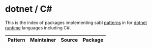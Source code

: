 # dotnet / C#

This is the index of packages implementing sabl [patterns](../README.md#patterns) in for [dotnet runtime](https://docs.microsoft.com/en-us/dotnet/) languages including C#.

|Pattern|Maintainer|Source|Package|
|-|-|-|-|

<!--

|[context](./patterns/context.md)|sabl|github : [libsabl/context-net](https://github.com/libsabl/context-net)|[Sabl.Context](https://www.nuget.org/packages/Sabl.Context)|

-->